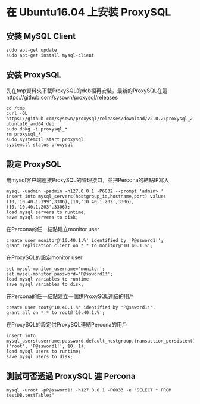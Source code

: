 # 在 Ubuntu16.04 上安裝 ProxySQL

## 安裝 MySQL Client
```
sudo apt-get update
sudo apt-get install mysql-client
```

## 安裝 ProxySQL

先在tmp資料夾下載ProxySQL的deb檔再安裝，最新的ProxySQL在這https://github.com/sysown/proxysql/releases
```
cd /tmp
curl -OL https://github.com/sysown/proxysql/releases/download/v2.0.2/proxysql_2.0.2-ubuntu16_amd64.deb
sudo dpkg -i proxysql_*
rm proxysql_*
sudo systemctl start proxysql
systemctl status proxysql
```

## 設定 ProxySQL
用mysql客户端連接ProxySQL的管理接口，並把Percona的結點IP寫入
```
mysql -uadmin -padmin -h127.0.0.1 -P6032 --prompt 'admin> '
insert into mysql_servers(hostgroup_id,hostname,port) values (10,'10.40.1.199',3306),(10,'10.40.1.202',3306),(10,'10.40.1.203',3306);
load mysql servers to runtime;
save mysql servers to disk;
```
在Percona的任一結點建立monitor user
```
create user monitor@'10.40.1.%' identified by 'P@ssword1!';
grant replication client on *.* to monitor@'10.40.1.%';
```
在ProxySQL的設定monitor user
```
set mysql-monitor_username='monitor';
set mysql-monitor_password='P@ssword1!';
load mysql variables to runtime;
save mysql variables to disk;
```
在Percona的任一結點建立一個供ProxySQL連結的用戶
```
create user root@'10.40.1.%' identified by 'P@ssword1!';
grant all on *.* to root@'10.40.1.%';
```

在ProxySQL的設定供ProxySQL連結Percona的用戶
```
insert into mysql_users(username,password,default_hostgroup,transaction_persistent)values ('root', 'P@ssword1!', 10, 1);
load mysql users to runtime;
save mysql users to disk;
```
## 測試可否透過 ProxySQL 連 Percona
```
mysql -uroot -pP@ssword1! -h127.0.0.1 -P6033 -e "SELECT * FROM testDB.testTable;"
```
